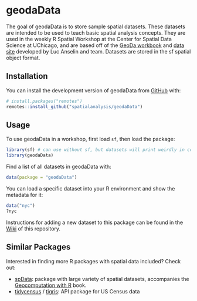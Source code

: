 
<!-- README.md is generated from README.Rmd. Please edit that file -->

# geodaData

<!-- badges: start -->

<!-- badges: end -->

The goal of geodaData is to store sample spatial datasets. These
datasets are intended to be used to teach basic spatial analysis
concepts. They are used in the weekly R Spatial Workshop at the Center
for Spatial Data Science at UChicago, and are based off of the [GeoDa
workbook](https://geodacenter.github.io/documentation.html) and [data
site](https://geodacenter.github.io/data-and-lab/) developed by Luc
Anselin and team. Datasets are stored in the sf spatial object format.

## Installation

You can install the development version of geodaData from
[GitHub](https://github.com/) with:

``` r
# install.packages("remotes")
remotes::install_github("spatialanalysis/geodaData")
```

## Usage

To use geodaData in a workshop, first load `sf`, then load the
package:

``` r
library(sf) # can use without sf, but datasets will print weirdly in console
library(geodaData)
```

Find a list of all datasets in geodaData with:

``` r
data(package = "geodaData")
```

You can load a specific dataset into your R environment and show the
metadata for it:

``` r
data("nyc")
?nyc
```

Instructions for adding a new dataset to this package can be found in
the [Wiki](wiki/How-to-add-a-dataset-to-this-package) of this
repository.

## Similar Packages

Interested in finding more R packages with spatial data included? Check
out:

  - [spData](https://github.com/Nowosad/spData): package with large
    variety of spatial datasets, accompanies the [Geocomputation with
    R](https://geocompr.github.io) book.
  - [tidycensus](https://github.com/walkerke/tidycensus) /
    [tigris](https://github.com/walkerke/tigris): API package for US
    Census data
